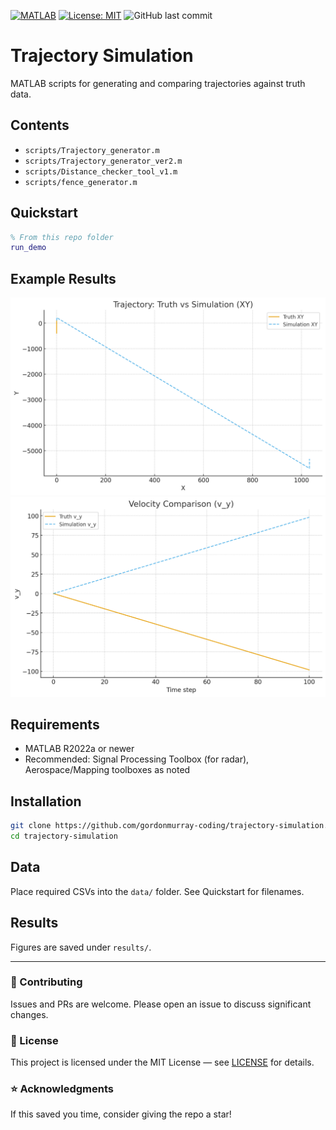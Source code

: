 <p align="left">
  <a href="https://www.mathworks.com/products/matlab.html"><img src="https://img.shields.io/badge/MATLAB-R2022a%2B-blue" alt="MATLAB"></a>
  <a href="./LICENSE"><img src="https://img.shields.io/badge/license-MIT-success" alt="License: MIT"></a>
  <img src="https://img.shields.io/github/last-commit/gordonmurray-coding/trajectory-simulation" alt="GitHub last commit">
</p>

# Trajectory Simulation

MATLAB scripts for generating and comparing trajectories against truth data.

## Contents
- `scripts/Trajectory_generator.m`
- `scripts/Trajectory_generator_ver2.m`
- `scripts/Distance_checker_tool_v1.m`
- `scripts/fence_generator.m`

## Quickstart
```matlab
% From this repo folder
run_demo
```

## Example Results
![Trajectory XY](results/trajectory_xy.png)
![Velocity Time](results/velocity_time.png)



## Requirements
- MATLAB R2022a or newer
- Recommended: Signal Processing Toolbox (for radar), Aerospace/Mapping toolboxes as noted


## Installation
```bash
git clone https://github.com/gordonmurray-coding/trajectory-simulation.git
cd trajectory-simulation
```


## Data
Place required CSVs into the `data/` folder. See Quickstart for filenames.


## Results
Figures are saved under `results/`.

---

### 🤝 Contributing
Issues and PRs are welcome. Please open an issue to discuss significant changes.

### 📜 License
This project is licensed under the MIT License — see [LICENSE](./LICENSE) for details.

### ⭐ Acknowledgments
If this saved you time, consider giving the repo a star!
